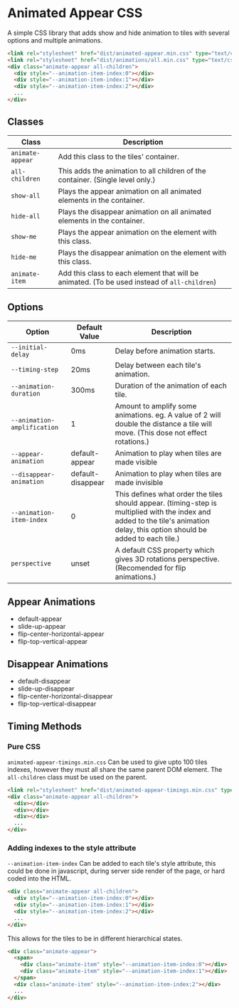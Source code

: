 # Animated Appear CSS
A simple CSS library that adds show and hide animation to tiles with several options and multiple animations.

```html
<link rel="stylesheet" href="dist/animated-appear.min.css" type="text/css">
<link rel="stylesheet" href="dist/animations/all.min.css" type="text/css">
<div class="animate-appear all-children">
  <div style="--animation-item-index:0"></div>
  <div style="--animation-item-index:1"></div>
  <div style="--animation-item-index:2"></div>
  ...
</div>
```
## Classes
|Class|Description|
|------|----------|
|`animate-appear`|Add this class to the tiles' container.|
|`all-children`|This adds the animation to all children of the container. (Single level only.)|
|`show-all`|Plays the appear animation on all animated elements in the container.|
|`hide-all`|Plays the disappear animation on all animated elements in the container.|
|`show-me`|Plays the appear animation on the element with this class.|
|`hide-me`|Plays the disappear animation on the element with this class.|
|`animate-item`|Add this class to each element that will be animated. (To be used instead of `all-children`)|
## Options
|Option|Default Value| Description|
|------|-------------|------------|
|`--initial-delay`|0ms|Delay before animation starts.|
|`--timing-step`|20ms|Delay between each tile's animation.|
|`--animation-duration`|300ms|Duration of the animation of each tile.|
|`--animation-amplification`|1|Amount to amplify some animations. eg. A value of 2 will double the distance a tile will move. (This dose not effect rotations.)|
|`--appear-animation`|default-appear|Animation to play when tiles are made visible|
|`--disappear-animation`|default-disappear|Animation to play when tiles are made invisible|
|`--animation-item-index`|0|This defines what order the tiles should appear. (timing-step is multiplied with the index and added to the tile's animation delay, this option should be added to each tile.)|
|`perspective`|unset|A default CSS property which gives 3D rotations perspective. (Recomended for flip animations.)|
## Appear Animations
- default-appear
- slide-up-appear
- flip-center-horizontal-appear
- flip-top-vertical-appear
## Disappear Animations
- default-disappear
- slide-up-disappear
- flip-center-horizontal-disappear
- flip-top-vertical-disappear
## Timing Methods
### Pure CSS
`animated-appear-timings.min.css` Can be used to give upto 100 tiles indexes, however they must all share the same parent DOM element. The `all-children` class must be used on the parent.
```html
<link rel="stylesheet" href="dist/animated-appear-timings.min.css" type="text/css">
<div class="animate-appear all-children">
  <div></div>
  <div></div>
  <div></div>
  ...
</div>
```
### Adding indexes to the style attribute
`--animation-item-index` Can be added to each tile's style attribute, this could be done in javascript, during server side render of the page, or hard coded into the HTML.
```html
<div class="animate-appear all-children">
  <div style="--animation-item-index:0"></div>
  <div style="--animation-item-index:1"></div>
  <div style="--animation-item-index:2"></div>
  ...
</div>
```
This allows for the tiles to be in different hierarchical states.
```html
<div class="animate-appear">
  <span>
    <div class="animate-item" style="--animation-item-index:0"></div>
    <div class="animate-item" style="--animation-item-index:1"></div>
  </span>
  <div class="animate-item" style="--animation-item-index:2"></div>
  ...
</div>
```
